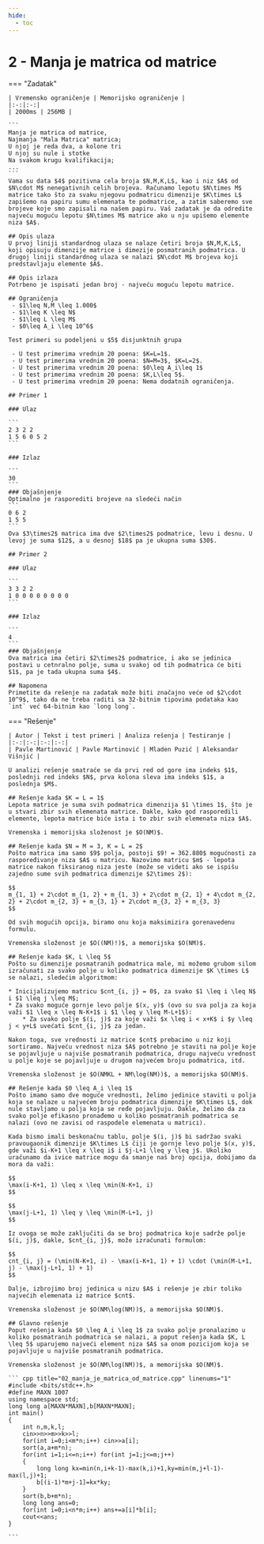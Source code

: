 ```yaml
---
hide:
  - toc
---
```


# 2 - Manja je matrica od matrice

=== "Zadatak"
	
	| Vremensko ograničenje | Memorijsko ograničenje |
	|:-:|:-:|
	| 2000ms | 256MB |
	
	```
	Manja je matrica od matrice,
	Najmanja "Mala Matrica" matrica;
	U njoj je reda dva, a kolone tri
	U njoj su nule i stotke
	Na svakom krugu kvalifikacija;
	...
	```
	Vama su data $4$ pozitivna cela broja $N,M,K,L$, kao i niz $A$ od  $N\cdot M$ nenegativnih celih brojeva. Računamo lepotu $N\times M$ matrice tako što za svaku njegovu podmatricu dimenzije $K\times L$ zapišemo na papiru sumu elemenata te podmatrice, a zatim saberemo sve brojeve koje smo zapisali na našem papiru. Vaš zadatak je da odredite najveću moguću lepotu $N\times M$ matrice ako u nju upišemo elemente niza $A$.
	
	## Opis ulaza
	U prvoj liniji standardnog ulaza se nalaze četiri broja $N,M,K,L$, koji opisuju dimenzije matrice i dimezije posmatranih podmatrica. U drugoj liniji standardnog ulaza se nalazi $N\cdot M$ brojeva koji predstavljaju elemente $A$.
	
	## Opis izlaza
	Potrbeno je ispisati jedan broj - najveću moguću lepotu matrice. 
	 
	## Ograničenja
	 - $1\leq N,M \leq 1.000$
	 - $1\leq K \leq N$
	 - $1\leq L \leq M$
	 - $0\leq A_i \leq 10^6$
	 
	Test primeri su podeljeni u $5$ disjunktnih grupa
	
	 - U test primerima vrednim 20 poena: $K=L=1$.
	 - U test primerima vrednim 20 poena: $N=M=3$, $K=L=2$.
	 - U test primerima vrednim 20 poena: $0\leq A_i\leq 1$
	 - U test primerima vrednim 20 poena: $K,L\leq 5$.
	 - U test primerima vrednim 20 poena: Nema dodatnih ograničenja.
	
	## Primer 1
	
	### Ulaz
	
	```
	2 3 2 2
	1 5 6 0 5 2
	```
	
	### Izlaz
	
	```
	30
	```
	### Objašnjenje
	Optimalno je rasporediti brojeve na sledeći način
	```
	0 6 2
	1 5 5
	```
	Ova $3\times2$ matrica ima dve $2\times2$ podmatrice, levu i desnu. U levoj je suma $12$, a u desnoj $18$ pa je ukupna suma $30$.
	
	## Primer 2
	
	### Ulaz
	
	```
	3 3 2 2
	1 0 0 0 0 0 0 0 0 
	```
	
	### Izlaz
	
	```
	4
	```
	### Objašnjenje
	Ova matrica ima četiri $2\times2$ podmatrice, i ako se jedinica postavi u cetnralno polje, suma u svakoj od tih podmatrica će biti $1$, pa je tada ukupna suma $4$.
	
	## Napomena
	Primetite da rešenje na zadatak može biti značajno veće od $2\cdot 10^9$, tako da ne treba raditi sa 32-bitnim tipovima podataka kao `int` već 64-bitnim kao `long long`. 
	
=== "Rešenje"
	
	| Autor | Tekst i test primeri | Analiza rеšenja | Testiranje |
	|:-:|:-:|:-:|:-:|
	| Pavle Martinović | Pavle Martinović | Mladen Puzić | Aleksandar Višnjić |
	
	U analizi rešenje smatraće se da prvi red od gore ima indeks $1$, poslednji red indeks $N$, prva kolona sleva ima indeks $1$, a poslednja $M$.
	
	## Rešenje kada $K = L = 1$
	Lepota matrice je suma svih podmatrica dimenzija $1 \times 1$, što je u stvari zbir svih elemenata matrice. Dakle, kako god rasporedili elemente, lepota matrice biće ista i to zbir svih elemenata niza $A$.
	
	Vremenska i memorijska složenost je $O(NM)$.
	
	## Rešenje kada $N = M = 3, K = L = 2$
	Pošto matrica ima samo $9$ polja, postoji $9! = 362.880$ mogućnosti za raspoređivanje niza $A$ u matricu. Nazovimo matricu $m$ - lepota matrice nakon fiksiranog niza jeste (može se videti ako se ispišu zajedno sume svih podmatrica dimenzije $2\times 2$):
	
	$$
	m_{1, 1} + 2\cdot m_{1, 2} + m_{1, 3} + 2\cdot m_{2, 1} + 4\cdot m_{2, 2} + 2\cdot m_{2, 3} + m_{3, 1} + 2\cdot m_{3, 2} + m_{3, 3}
	$$
	
	Od svih mogućih opcija, biramo onu koja maksimizira gorenavedenu formulu.
	
	Vremenska složenost je $O((NM)!)$, a memorijska $O(NM)$.
	
	## Rešenje kada $K, L \leq 5$
	Pošto su dimenzije posmatranih podmatrica male, mi možemo grubom silom izračunati za svako polje u koliko podmatrica dimenzije $K \times L$ se nalazi, sledećim algoritmom:
	
	* Inicijalizujemo matricu $cnt_{i, j} = 0$, za svako $1 \leq i \leq N$ i $1 \leq j \leq M$;
	* Za svako moguće gornje levo polje $(x, y)$ (ovo su sva polja za koja važi $1 \leq x \leq N-K+1$ i $1 \leq y \leq M-L+1$):
	    * Za svako polje $(i, j)$ za koje važi $x \leq i < x+K$ i $y \leq j < y+L$ uvećati $cnt_{i, j}$ za jedan.
	
	Nakon toga, sve vrednosti iz matrice $cnt$ prebacimo u niz koji sortiramo. Najveću vrednost niza $A$ potrebno je staviti na polje koje se pojavljuje u najviše posmatranih podmatrica, drugu najveću vrednost u polje koje se pojavljuje u drugom najvećem broju podmatrica, itd.
	
	Vremenska složenost je $O(NMKL + NM\log(NM))$, a memorijska $O(NM)$.
	
	## Rešenje kada $0 \leq A_i \leq 1$
	Pošto imamo samo dve moguće vrednosti, želimo jedinice staviti u polja koja se nalaze u najvećem broju podmatrica dimenzije $K\times L$, dok nule stavljamo u polja koja se ređe pojavljuju. Dakle, želimo da za svako polje efikasno pronađemo u koliko posmatranih podmatrica se nalazi (ovo ne zavisi od raspodele elemenata u matrici).
	
	Kada bismo imali beskonačnu tablu, polje $(i, j)$ bi sadržao svaki pravougaonik dimenzije $K\times L$ čiji je gornje levo polje $(x, y)$, gde važi $i-K+1 \leq x \leq i$ i $j-L+1 \leq y \leq j$. Ukoliko uračunamo da ivice matrice mogu da smanje naš broj opcija, dobijamo da mora da važi: 
	
	$$
	\max(i-K+1, 1) \leq x \leq \min(N-K+1, i)
	$$
	
	$$
	\max(j-L+1, 1) \leq y \leq \min(M-L+1, j)
	$$
	
	Iz ovoga se može zaključiti da se broj podmatrica koje sadrže polje $(i, j)$, dakle, $cnt_{i, j}$, može izračunati formulom:
	
	$$
	cnt_{i, j} = (\min(N-K+1, i) - \max(i-K+1, 1) + 1) \cdot (\min(M-L+1, j) - \max(j-L+1, 1) + 1)
	$$
	
	Dalje, izbrojimo broj jedinica u nizu $A$ i rešenje je zbir toliko najvećih elemenata iz matrice $cnt$.
	
	Vremenska složenost je $O(NM\log(NM))$, a memorijska $O(NM)$.
	
	## Glavno rešenje
	Poput rešenja kada $0 \leq A_i \leq 1$ za svako polje pronalazimo u koliko posmatranih podmatrica se nalazi, a poput rešenja kada $K, L \leq 5$ uparujemo najveći element niza $A$ sa onom pozicijom koja se pojavljuje u najviše posmatranih podmatrica.
	
	Vremenska složenost je $O(NM\log(NM))$, a memorijska $O(NM)$.
	
	``` cpp title="02_manja_je_matrica_od_matrice.cpp" linenums="1"
	#include <bits/stdc++.h>
	#define MAXN 1007
	using namespace std;
	long long a[MAXN*MAXN],b[MAXN*MAXN];
	int main()
	{
	    int n,m,k,l;
	    cin>>n>>m>>k>>l;
	    for(int i=0;i<m*n;i++) cin>>a[i];
	    sort(a,a+m*n);
	    for(int i=1;i<=n;i++) for(int j=1;j<=m;j++)
	    {
	        long long kx=min(n,i+k-1)-max(k,i)+1,ky=min(m,j+l-1)-max(l,j)+1;
	        b[(i-1)*m+j-1]=kx*ky;
	    }
	    sort(b,b+m*n);
	    long long ans=0;
	    for(int i=0;i<n*m;i++) ans+=a[i]*b[i];
	    cout<<ans;
	}

	```
